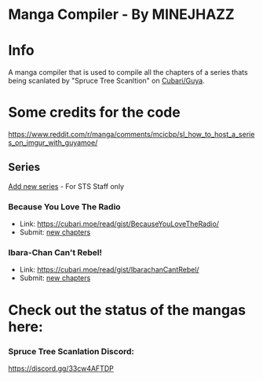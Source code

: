 # Manga Compiler - By MINEJHAZZ

# Info

A manga compiler that is used to compile all the chapters of a series thats being scanlated by "Spruce Tree Scanltion" on [Cubari/Guya](https://github.com/MINEJHAZZ/Cubari-Manga-Compiler-MJ/new/main?readme=1#series).

# Some credits for the code
https://www.reddit.com/r/manga/comments/mcicbp/sl_how_to_host_a_series_on_imgur_with_guyamoe/

## Series

[Add new series](https://github.com/MINEJHAZZ/Cubari-Manga-Compiler-MJ) - For STS Staff only


### Because You Love The Radio

* Link: https://cubari.moe/read/gist/BecauseYouLoveTheRadio/
* Submit: [new chapters](https://github.com/MINEJHAZZ/Cubari-Manga-Compiler-MJ)

### Ibara-Chan Can't Rebel!

* Link: https://cubari.moe/read/gist/IbarachanCantRebel/
* Submit: [new chapters](https://github.com/MINEJHAZZ/Cubari-Manga-Compiler-MJ)

# Check out the status of the mangas here:
### Spruce Tree Scanlation Discord:
https://discord.gg/33cw4AFTDP
